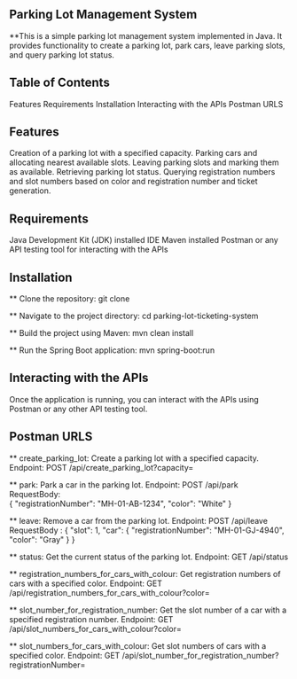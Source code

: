 ## Parking Lot Management System ##
  **This is a simple parking lot management system implemented in Java. It provides functionality to create a parking lot, park cars, leave parking slots, and query parking lot status.

## Table of Contents ##
Features
Requirements
Installation
Interacting with the APIs
Postman URLS

## Features ##
Creation of a parking lot with a specified capacity.
Parking cars and allocating nearest available slots.
Leaving parking slots and marking them as available.
Retrieving parking lot status.
Querying registration numbers and slot numbers based on color and registration number and ticket generation.


## Requirements ## 
Java Development Kit (JDK) installed
IDE
Maven installed
Postman or any API testing tool for interacting with the APIs

## Installation ##
  ** Clone the repository:
       git clone <repository-url>

  ** Navigate to the project directory:
       cd parking-lot-ticketing-system
       
  ** Build the project using Maven:
       mvn clean install
       
  ** Run the Spring Boot application:
       mvn spring-boot:run

## Interacting with the APIs ##
Once the application is running, you can interact with the APIs using Postman or any other API testing tool.


## Postman URLS ##
 ** create_parking_lot: Create a parking lot with a specified capacity.
     Endpoint: POST /api/create_parking_lot?capacity=<capacity>
     
 ** park: Park a car in the parking lot.
     Endpoint: POST /api/park
     RequestBody:   
     {
         "registrationNumber": "MH-01-AB-1234",
         "color": "White"
     }

 ** leave: Remove a car from the parking lot.
      Endpoint: POST /api/leave
      RequestBody : 
      {
       "slot": 1,
       "car": {
            "registrationNumber": "MH-01-GJ-4940",
            "color": "Gray"
        }
      }

 ** status: Get the current status of the parking lot.
     Endpoint: GET /api/status

 ** registration_numbers_for_cars_with_colour: Get registration numbers of cars with a specified color.
    Endpoint: GET /api/registration_numbers_for_cars_with_colour?color=<color>
    
 ** slot_number_for_registration_number: Get the slot number of a car with a specified registration number.
    Endpoint: GET /api/slot_numbers_for_cars_with_colour?color=<color>
    
 ** slot_numbers_for_cars_with_colour: Get slot numbers of cars with a specified color.
    Endpoint: GET /api/slot_number_for_registration_number?registrationNumber=<registrationNumber>


